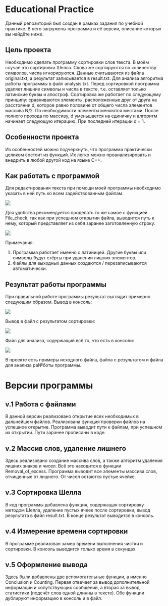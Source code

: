 # Educational Practice
Данный репозиторий был создан в рамках задания по учебной практике. В него загружены программа и её версии, описание которых вы найдёте ниже.
## Цель проекта
Необходимо сделать программу сортировки слов текста. В моём случае это сортировка Шелла. Слова же сортируются по количеству символов, числа игнорируются. Данные считываются из файла original.txt, а результат записывается в result.txt. Для анализа алгоритма работы программы в файл analysis.txt. Перед сортировкой программа удаляет лишние символы и числа в тексте, т.е. оставляет только латинские буквы и апостроф. Сортировка же работает по следующему принципу: сравниваются элементы, расположенные друг от друга на расстоянии d, которое равно половине от общего числа элементов массива N/2. По необходимости элементы меняются местами. После полного прохода по массиву, d уменьшается на единичку и алгоритм начинает следующую итерацию. При последней итерации d = 1.
## Особенности проекта
Из особенностей можно подчеркнуть, что программа практически целиком состоит из функций. Их легко можно проанализировать и внедрить в любой другой код на языке C++.
## Как работать с программой
Для редактирования текста при помощи моей программы необходимо указать в ней путь ко всем задействованным файлам.

![](https://github.com/RoboPablito/educational-practice/blob/main/Пути%20к%20файлам.png?raw=true)

Для удобства рекомендуется проделать то же самое с функцией File_check, так как при успешном открытии файла, выводится путь к нему, который представляет из себя заранее заготовленную строку.

![](https://github.com/RoboPablito/educational-practice/blob/main/Функция%20проверки%20открытия%20файлов.png?raw=true)

Примечания:
1) Программа работает именно с латиницей. Другие буквы или символы будут стёрты при удалении лишних элементов.
2) Файлы для выходных данных создаются / перезаписываются автоматически.
## Результат работы программы
При правильной работе программы результат выглядит примерно следующим образом.
Вывод в консоль:

![](https://github.com/RoboPablito/educational-practice/blob/main/Вывод%20в%20консоль.png?raw=true)

Вывод в файл с результатом сортировки:

![](https://github.com/RoboPablito/educational-practice/blob/main/Вывод%20результата%20в%20файл.png?raw=true)

Файл для анализа, содержащий всё то, что есть в консоли:

![](https://github.com/RoboPablito/educational-practice/blob/main/Вывод%20информации%20для%20анализа%20в%20файл.png?raw=true)

В проекте есть примеры исходного файла, файла с результатом и файла для анализа ра№боты программы.
# Версии программы
## v.1 Работа с файлами
В данной версии реализовано открытие всех необходимых в дальнейшем файлов. Реализована функция проверки файлов на успешное открытие. Программа выводит пути к файлам, при успешном их открытии. Пути заранее прописаны в коде.
## v.2 Массив слов, удаление лишнего
Здесь реализовано создание массива слов, а также алгоритм удаления лишних знаков и чисел. Всё это находится в функции Removal_of_excess. Программа выводит все элементы массива слов, отчищенные от лишнего. От чисел остаются пустые ячейке.
## v.3 Сортировка Шелла
В код программы добавлена функция, содержащая сортировку методом Шелла, удаление пустых ячеек после сортировки, вывод результата в файл result.txt. В конце результат выводится в консоль.
## v.4 Измерение времени сортировки
В программе реализован замер времени выполнения чистки и сортировки. В консоль выводится только время в секундах.
## v.5 Оформление вывода
Здесь были добавлены две вспомогательные функции, а именно Conclusion и Counting. Первая отвечает за вывод дополнительной информации и сопутствующих сообщений, а вторая за вывод статистики (подсчёт слов одной длинны в тексте). Обе функции дублируют информацию в консоль и в файл.

